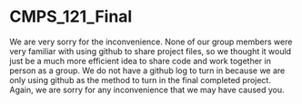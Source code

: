 # CMPS_121_Final
We are very sorry for the inconvenience. None of our group members were very familiar with using github to share project files, so we thought it would just be a much more efficient idea to share code and work together in person as a group. We do not have a github log to turn in because we are only using github as the method to turn in the final completed project. Again, we are sorry for any inconvenience that we may have caused you. 
